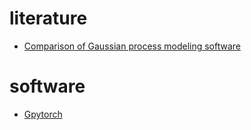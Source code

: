 # literature
* [Comparison of Gaussian process modeling software](https://arxiv.org/abs/1710.03157)
# software
* [Gpytorch](https://gpytorch.ai/)

